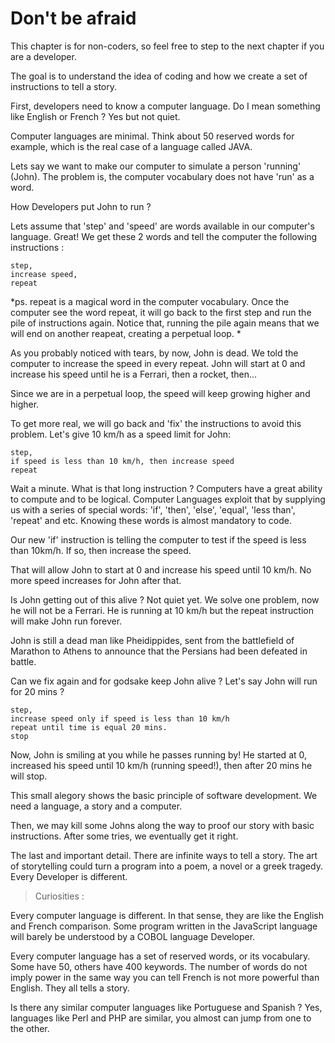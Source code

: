 # Don't be afraid

This chapter is for non-coders, so feel free to step to the next chapter if you are a developer. 

The goal is to understand the idea of coding and how we create a set of instructions to tell a story.   

First, developers need to know a computer language. Do I mean something like English or French ? Yes but not quiet. 

Computer languages are minimal. Think about 50 reserved words for example, which is the real case of a language called JAVA. 

Lets say we want to make our computer to simulate a person 'running' (John).  The problem is, the computer vocabulary does not have 'run' as a word. 

How Developers put John to run ? 

Lets assume that 'step' and 'speed' are words available in our computer's language. Great! We get these 2 words and tell the computer the following instructions : 

```
step,
increase speed,
repeat           
```
*ps. repeat is a magical word in the computer vocabulary. Once the computer see the word repeat, it will go back to the first step and run the pile of instructions again. Notice that, running the pile again means that we will end on another reapeat, creating a perpetual loop. *

As you probably noticed with tears, by now, John is dead. We told the computer to increase the speed in every repeat. John will start at 0 and increase his speed until he is a Ferrari, then a rocket, then...

Since we are in a perpetual loop, the speed will keep growing higher and higher. 

To get more real, we will go back and 'fix' the instructions to avoid this problem. Let's give 10 km/h as a speed limit for John: 

```
step,
if speed is less than 10 km/h, then increase speed  
repeat 
```

Wait a minute. What is that long instruction ? Computers have a great ability to compute and to be logical. Computer Languages exploit that by supplying us with a series of special words: 'if', 'then', 'else', 'equal', 'less than', 'repeat' and etc. Knowing these words is almost mandatory to code. 

Our new 'if' instruction is telling the computer to test if the speed is less than 10km/h. If so, then increase the speed.   

That will allow John to start at 0 and increase his speed until 10 km/h.  No more speed increases for John after that. 

Is John getting out of this alive ? Not quiet yet. We solve one problem, now he will not be a Ferrari. He is running at 10 km/h but the repeat instruction will make John run forever.  

John is still a dead man like Pheidippides, sent from the battlefield of Marathon to Athens to announce that the Persians had been defeated in battle.

Can we fix again and for godsake keep John alive ? Let's say John will run for 20 mins ? 

```
step,
increase speed only if speed is less than 10 km/h 
repeat until time is equal 20 mins. 
stop
```

Now, John is smiling at you while he passes running by! He started at 0, increased his speed until 10 km/h (running speed!), then after 20 mins he will stop. 

This small alegory shows the basic principle of software development. We need a language, a story and a computer. 

Then, we may kill some Johns along the way to proof our story with basic instructions.  After some tries, we eventually get it right.  

The last and important detail. There are infinite ways to tell a story. The art of storytelling could turn a program into a poem,  a novel or a greek tragedy. Every Developer is different. 



> Curiosities :

Every computer language is different. In that sense, they are like the English and French comparison. Some program written in the JavaScript language will barely be understood by a COBOL language Developer.  

Every computer language has a set of reserved words, or its vocabulary. Some have 50, others have 400 keywords. The number of words do not imply power in the same way you can tell French is not more powerful than English. They all tells a story. 

Is there any similar computer languages like Portuguese and Spanish ? Yes, languages like Perl and PHP are similar, you almost can jump from one to the other. 




